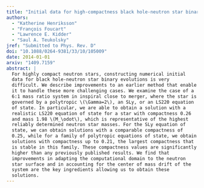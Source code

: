 ```yaml
---
title: "Initial data for high-compactness black hole-neutron star binaries"
authors:
  - "Katherine Henriksson"
  - "François Foucart"
  - "Lawrence E. Kidder"
  - "Saul A. Teukolsky"
jref: "Submitted to Phys. Rev. D"
doi: "10.1088/0264-9381/33/10/105009"
date: 2014-01-01
arxiv: "1409.7159"
abstract: |
  For highly compact neutron stars, constructing numerical initial
  data for black hole-neutron star binary evolutions is very
  difficult. We describe improvements to an earlier method that enable
  it to handle these more challenging cases. We examine the case of a
  6:1 mass ratio system in inspiral close to merger, where the star is
  governed by a polytropic \(\Gamma=2\), an SLy, or an LS220 equation
  of state. In particular, we are able to obtain a solution with a
  realistic LS220 equation of state for a star with compactness 0.26
  and mass 1.98 \(M_\odot\), which is representative of the highest
  reliably determined neutron star masses. For the SLy equation of
  state, we can obtain solutions with a comparable compactness of
  0.25, while for a family of polytropic equations of state, we obtain
  solutions with compactness up to 0.21, the largest compactness that
  is stable in this family. These compactness values are significantly
  higher than any previously published results. We find that
  improvements in adapting the computational domain to the neutron
  star surface and in accounting for the center of mass drift of the
  system are the key ingredients allowing us to obtain these
  solutions.
---
```

